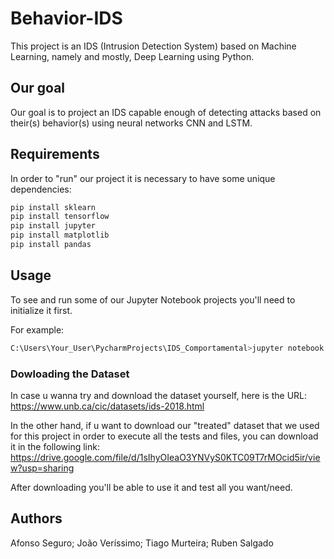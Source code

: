 # Behavior-IDS

This project is an IDS (Intrusion Detection System) based on Machine Learning, namely and mostly, Deep Learning using Python.

## Our goal
Our goal is to project an IDS capable enough of detecting attacks based on their(s) behavior(s) using neural networks CNN and LSTM.

## Requirements
In order to "run" our project it is necessary to have some unique dependencies:

```bash
pip install sklearn
pip install tensorflow
pip install jupyter
pip install matplotlib
pip install pandas
```

## Usage
To see and run some of our Jupyter Notebook projects you'll need to initialize it first.

For example:

```bash
C:\Users\Your_User\PycharmProjects\IDS_Comportamental>jupyter notebook
```

### Dowloading the Dataset
In case u wanna try and download the dataset yourself, here is the URL:
https://www.unb.ca/cic/datasets/ids-2018.html

In the other hand, if u want to download our "treated" dataset that we used for this project in order to execute all the tests and files, you can download it in the following link:
https://drive.google.com/file/d/1sIhyOIeaO3YNVyS0KTC09T7rMOcid5ir/view?usp=sharing

After downloading you'll be able to use it and test all you want/need.

## Authors
Afonso Seguro;
João Veríssimo;
Tiago Murteira;
Ruben Salgado
